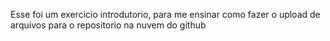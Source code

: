 Esse foi um exercicio introdutorio, para me ensinar como fazer o upload de arquivos para o repositorio na nuvem do github
